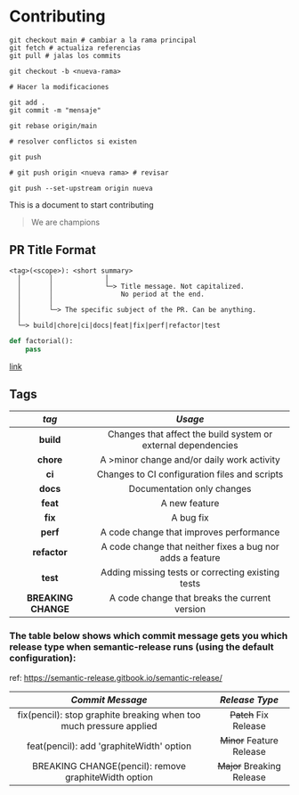 # Contributing

```
git checkout main # cambiar a la rama principal
git fetch # actualiza referencias
git pull # jalas los commits 

git checkout -b <nueva-rama>

# Hacer la modificaciones

git add .
git commit -m "mensaje"

git rebase origin/main

# resolver conflictos si existen

git push

# git push origin <nueva rama> # revisar

git push --set-upstream origin nueva
```

This is a document to start contributing

> We are champions

## PR Title Format

```
<tag>(<scope>): <short summary>
  │       │             │
  │       │             └─> Title message. Not capitalized. 
  │       │                 No period at the end.
  │       │
  │       └─> The specific subject of the PR. Can be anything.
  │
  └─> build|chore|ci|docs|feat|fix|perf|refactor|test
```

```py
def factorial():
    pass
```
[link](google.com)

## Tags

|*tag*|*Usage*|
|:---:|:---------:|
|**build**|Changes that affect the build system or external dependencies|
|**chore**|A >minor change and/or daily work activity|
|**ci**|Changes to CI configuration files and scripts|
|**docs**|Documentation only changes|
|**feat**|A new feature|
|**fix**|A bug fix|
|**perf**|A code change that improves performance|
|**refactor**|A code change that neither fixes a bug nor adds a feature|
|**test**|Adding missing tests or correcting existing tests|
|**BREAKING CHANGE**|A code change that breaks the current version|


### The table below shows which commit message gets you which release type when semantic-release runs (using the default configuration):
ref: https://semantic-release.gitbook.io/semantic-release/

|*Commit Message*|*Release Type*|
|:---:|:---------:|
|fix(pencil): stop graphite breaking when too much pressure applied|~~Patch~~ Fix Release|
|feat(pencil): add 'graphiteWidth' option|~~Minor~~ Feature Release|
|BREAKING CHANGE(pencil): remove graphiteWidth option|~~Major~~ Breaking Release|
